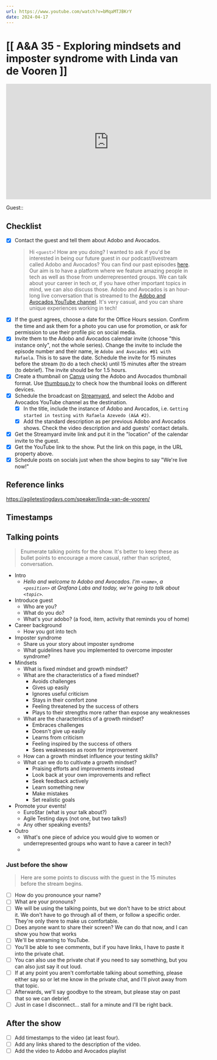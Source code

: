 ```yaml
---
url: https://www.youtube.com/watch?v=bMqaMTJBKrY
date: 2024-04-17
---
```

# [[ A&A 35 - Exploring mindsets and imposter syndrome with Linda van de Vooren ]]

<iframe width="560" height="315" src="https://www.youtube.com/embed/bMqaMTJBKrY?si=Px0XFwX3vP6RXREC" title="YouTube video player" frameborder="0" allow="accelerometer; autoplay; clipboard-write; encrypted-media; gyroscope; picture-in-picture; web-share" referrerpolicy="strict-origin-when-cross-origin" allowfullscreen></iframe>

Guest:: 

## Checklist

- [x] Contact the guest and tell them about Adobo and Avocados.
	> Hi `<guest>`! How are you doing? I wanted to ask if you'd be interested in being our future guest in our podcast/livestream called Adobo and Avocados? You can find our past episodes [here](https://www.youtube.com/@adoboandavocados/streams). Our aim is to have a platform where we feature amazing people in tech as well as those from underrepresented groups. We can talk about your career in tech or, if you have other important topics in mind, we can also discuss those.
	> Adobo and Avocados is an hour-long live conversation that is streamed to the [Adobo and Avocados YouTube channel](https://youtube.com//@adoboandavocados). It's very casual, and you can share unique experiences working in tech! 
- [x] If the guest agrees, choose a date for the Office Hours session. Confirm the time and ask them for a photo you can use for promotion, or ask for permission to use their profile pic on social media.
- [x] Invite them to the Adobo and Avocados calendar invite (choose "this instance only", not the whole series). Change the invite to include the episode number and their name, ie `Adobo and Avocados #01 with Rafaela`. This is to save the date. Schedule the invite for 15 minutes before the stream (to do a tech check) until 15 minutes after the stream (to debrief). The invite should be for 1.5 hours.
- [x] Create a thumbnail on [Canva](https://canva.com) using the Adobo and Avocados thumbnail format. Use [thumbsup.tv](https://thumbsup.tv) to check how the thumbnail looks on different devices.
- [x] Schedule the broadcast on [Streamyard](https://streamyard.com), and select the Adobo and Avocados YouTube channel as the destination.
	- [x] In the title, include the instance of Adobo and Avocados, i.e. `Getting started in testing with Rafaela Azevedo (A&A #2)`.
	- [x] Add the standard description as per previous Adobo and Avocados shows. Check the video description and add guests' contact details.
- [x] Get the Streamyard invite link and put it in the "location" of the calendar invite to the guest.
- [x] Get the YouTube link to the show. Put the link on this page, in the URL property above.
- [x] Schedule posts on socials just when the show begins to say "We're live now!"

## Reference links
https://agiletestingdays.com/speaker/linda-van-de-vooren/

## Timestamps




## Talking points

> Enumerate talking points for the show. It's better to keep these as bullet points to encourage a more casual, rather than scripted, conversation.

- Intro
	- *Hello and welcome to Adobo and Avocados. I'm `<name>`, a `<position>` at Grafana Labs and today, we're going to talk about `<topic>`.*
- Introduce guest
	- Who are you?
	- What do you do?
	- What's your adobo? (a food, item, activity that reminds you of home)
- Career background
  - How you got into tech
- Imposter syndrome
  - Share us your story about imposter syndrome
  - What guidelines have you implemented to overcome imposter syndrome?
- Mindsets
  - What is fixed mindset and growth mindset?
  - What are the characteristics of a fixed mindset?
    - Avoids challenges
    - Gives up easily
    - Ignores useful criticism
    - Stays in their comfort zone
    - Feeling threatened by the success of others
    - Plays to their strengths more rather than expose any weaknesses
  - What are the characteristics of a growth mindset?
    - Embraces challenges
    - Doesn't give up easily
    - Learns from criticism
    - Feeling inspired by the success of others
    - Sees weaknesses as room for improvement
  - How can a growth mindset influence your testing skills?
  - What can we do to cultivate a growth mindset?
    - Praising efforts and improvements instead
    - Look back at your own improvements and reflect
    - Seek feedback actively
    - Learn something new
    - Make mistakes
    - Set realistic goals
- Promote your events!
  - EuroStar (what is your talk about?)
  - Agile Testing days (not one, but two talks!)
  - Any other speaking events?
- Outro
	- What's one piece of advice you would give to women or underrepresented groups who want to have a career in tech?
	- 

### Just before the show

> Here are some points to discuss with the guest in the 15 minutes before the stream begins.

- [ ] How do you pronounce your name?
- [ ] What are your pronouns?
- [ ] We will be using the talking points, but we don't have to be strict about it. We don't have to go through all of them, or follow a specific order. They're only there to make us comfortable.
- [ ] Does anyone want to share their screen? We can do that now, and I can show you how that works
- [ ] We'll be streaming to YouTube.
- [ ] You'll be able to see comments, but if you have links, I have to paste it into the private chat.
- [ ] You can also use the private chat if you need to say something, but you can also just say it out loud.
- [ ] If at any point you aren't comfortable talking about something, please either say so or let me know in the private chat, and I'll pivot away from that topic.
- [ ] Afterwards, we'll say goodbye to the stream, but please stay on past that so we can debrief.
- [ ] Just in case I disconnect... stall for a minute and I'll be right back.

## After the show

- [ ] Add timestamps to the video (at least four).
- [ ] Add any links shared to the description of the video.
- [ ] Add the video to Adobo and Avocados playlist